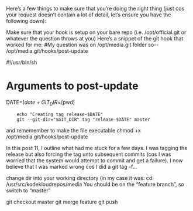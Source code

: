 
Here’s a few things to make sure that you’re doing the right thing (just cos your request doesn’t contain a lot of detail, let’s ensure you have the following down):

Make sure that your hook is setup on your bare repo (i.e. /opt/official.git or whatever the question throws at you)
Here’s a snippet of the git hook that worked for me:
#My question was on /opt/media.git folder so-- /opt/media.git/hooks/post-update

#!/usr/bin/sh

# Arguments to post-update
DATE=$(date +%F)        # YYYY-MM-DD
GIT_DIR=$(pwd)

        echo "Creating tag release-$DATE"
        git --git-dir="$GIT_DIR" tag "release-$DATE" master

and rememember to make the file executable chmod +x /opt/media.git/hooks/post-update

In this post 11, I outline what had me stuck for a few days. I was tagging the release but also forcing the tag unto subsequent commits (cos I was worried that the system would attempt to commit and get a failure). I now believe that I was marked wrong cos I did a git tag -f…

change dir into your working directory (in my case it was: cd /usr/src/kodekloudrepos/media
You should be on the “feature branch”, so switch to “master”

git checkout master
git merge feature
git push